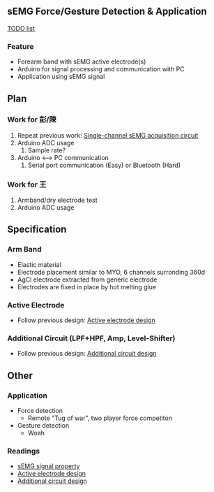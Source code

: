 ## sEMG Force/Gesture Detection & Application

[TODO list](https://github.com/dymnz/sEMG/issues)

### Feature
* Forearm band with sEMG active electrode(s)
* Arduino for signal processing and communication with PC
* Application using sEMG signal

## Plan
### Work for 彭/陳
 1. Repeat previous work: [Single-channel sEMG acquisition circuit](https://docs.google.com/presentation/d/11IYvfBDf9Gm5g4vkAGl6tNFws104Yh6MHr-Pdmbg2KI/edit?usp=sharing)
 2. Arduino ADC usage
    1. Sample rate?    
 2. Arduino <--> PC communication
    1. Serial port communication (Easy) or Bluetooth (Hard)

### Work for 王
1. Armband/dry electrode test
2. Arduino ADC usage

## Specification
### Arm Band
* Elastic material
* Electrode placement similar to MYO, 6 channels surronding 360d
* AgCl electrode extracted from generic electrode
* Electrodes are fixed in place by hot melting glue

### Active Electrode
* Follow previous design:
[Active electrode design](https://docs.google.com/presentation/d/1o4o_Otk5q0jGyL7rctB4WYEOh_Rm1VMepdIzW7R5j3A/edit?usp=sharing)

### Additional Circuit (LPF+HPF, Amp, Level-Shifter)
* Follow previous design:
[Additional circuit design](https://docs.google.com/presentation/d/1GJvZu7B9UVg2i4G1NfTHZUsHolxvhOIAVFU5KP-jUp8/edit?usp=sharing)


## Other
### Application
* Force detection
    - Remote "Tug of war", two player force competiton
* Gesture detection
    - Woah

### Readings 
* [sEMG signal property](https://docs.google.com/presentation/d/1j7N44gfdRZYDZp8JlrIv_mfGXxhfv925Nk_ETe5trDQ/edit?usp=sharing)
* [Active electrode design](https://docs.google.com/presentation/d/1o4o_Otk5q0jGyL7rctB4WYEOh_Rm1VMepdIzW7R5j3A/edit?usp=sharing)
* [Additional circuit design](https://docs.google.com/presentation/d/1GJvZu7B9UVg2i4G1NfTHZUsHolxvhOIAVFU5KP-jUp8/edit?usp=sharing)

